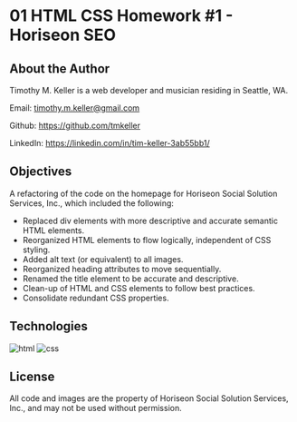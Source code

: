# 01 HTML CSS Homework #1 - Horiseon SEO

## About the Author

Timothy M. Keller is a web developer and musician residing in Seattle, WA.

Email: timothy.m.keller@gmail.com

Github: https://github.com/tmkeller

LinkedIn: https://linkedin.com/in/tim-keller-3ab55bb1/

## Objectives

A refactoring of the code on the homepage for Horiseon Social Solution Services, Inc., which included the following:

* Replaced div elements with more descriptive and accurate semantic HTML elements.
* Reorganized HTML elements to flow logically, independent of CSS styling.
* Added alt text (or equivalent) to all images.
* Reorganized heading attributes to move sequentially.
* Renamed the title element to be accurate and descriptive.
* Clean-up of HTML and CSS elements to follow best practices.
* Consolidate redundant CSS properties.

## Technologies

![html](https://img.shields.io/badge/html-57%25-blue)
![css](https://img.shields.io/badge/css-43%25-red)

## License

All code and images are the property of Horiseon Social Solution Services, Inc., and may not be used without permission.